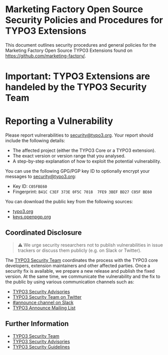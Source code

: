 # Marketing Factory Open Source Security Policies and Procedures for TYPO3 Extensions

This document outlines security procedures and general policies for the
Marketing Factory Open Source TYPO3 Extensions found on https://github.com/marketing-factory/.

# Important: TYPO3 Extensions are handeled by the TYPO3 Security Team

# Reporting a Vulnerability

Please report vulnerabilities to [security@typo3.org](mailto:security@typo3.org).
Your report should include the following details:

* The affected project (either the TYPO3 Core or a TYPO3 extension).
* The exact version or version range that you analysed.
* A step-by-step explanation of how to exploit the potential vulnerability.

You can use the following GPG/PGP key ID to optionally encrypt your messages to
[security@typo3.org](mailto:security@typo3.org):

* Key ID: `C05FBE60`
* Fingerprint: `B41C C3EF 373E 0F5C 7018  7FE9 3BEF BD27 C05F BE60`

You can download the public key from the following sources:

* [typo3.org](https://typo3.org/fileadmin/t3o_common_storage/keys/B41CC3EF373E0F5C70187FE93BEFBD27C05FBE60.asc)
* [keys.openpgp.org](https://keys.openpgp.org/vks/v1/by-fingerprint/B41CC3EF373E0F5C70187FE93BEFBD27C05FBE60)

## Coordinated Disclosure

> :warning: We urge security researchers not to publish vulnerabilities in issue trackers or
discuss them publicly (e.g. on Slack or Twitter).

The [TYPO3 Security Team](https://typo3.org/community/teams/security) coordinates
the process with the TYPO3 core developers, extension maintainers and other
affected parties. Once a security fix is available, we prepare a new release and
publish the fixed version. At the same time, we communicate the vulnerability and
the fix to the public by using various communication channels such as:

* [TYPO3 Security Advisories](https://typo3.org/help/security-advisories)
* [TYPO3 Security Team on Twitter](https://twitter.com/typo3_security)
* [#announce channel on Slack](https://typo3.org/community/meet/how-to-use-slack-in-the-typo3-community)
* [TYPO3 Announce Mailing List](https://lists.typo3.org/cgi-bin/mailman/listinfo/typo3-announce)



## Further Information

* [TYPO3 Security Team](https://typo3.org/community/teams/security)
* [TYPO3 Security Advisories](https://typo3.org/help/security-advisories)
* [TYPO3 Security Guidelines](https://docs.typo3.org/m/typo3/reference-coreapi/main/en-us/Security/Index.html)


